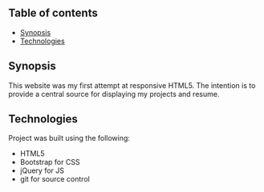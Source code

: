 ## Table of contents
* [Synopsis](#Synopsis)
* [Technologies](#Technologies)



## Synopsis
This website was my first attempt at responsive HTML5.  The intention is to provide a central source for displaying my projects and resume. 
	
## Technologies
Project was built using the following:
* HTML5
* Bootstrap for CSS
* jQuery for JS
* git for source control

